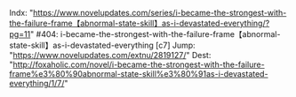 Indx: "https://www.novelupdates.com/series/i-became-the-strongest-with-the-failure-frame【abnormal-state-skill】as-i-devastated-everything/?pg=11"
#404: i-became-the-strongest-with-the-failure-frame【abnormal-state-skill】as-i-devastated-everything [c7]
Jump: "https://www.novelupdates.com/extnu/2819127/"
Dest: "http://foxaholic.com/novel/i-became-the-strongest-with-the-failure-frame%e3%80%90abnormal-state-skill%e3%80%91as-i-devastated-everything/1/7/"